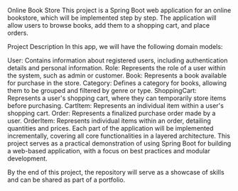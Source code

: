 Online Book Store
This project is a Spring Boot web application for an online bookstore, which will be implemented step by step. The application will allow users to browse books, add them to a shopping cart, and place orders.

Project Description
In this app, we will have the following domain models:

User: Contains information about registered users, including authentication details and personal information.
Role: Represents the role of a user within the system, such as admin or customer.
Book: Represents a book available for purchase in the store.
Category: Defines a category for books, allowing them to be grouped and filtered by genre or type.
ShoppingCart: Represents a user's shopping cart, where they can temporarily store items before purchasing.
CartItem: Represents an individual item within a user's shopping cart.
Order: Represents a finalized purchase order made by a user.
OrderItem: Represents individual items within an order, detailing quantities and prices.
Each part of the application will be implemented incrementally, covering all core functionalities in a layered architecture. This project serves as a practical demonstration of using Spring Boot for building a web-based application, with a focus on best practices and modular development.

By the end of this project, the repository will serve as a showcase of skills and can be shared as part of a portfolio.
